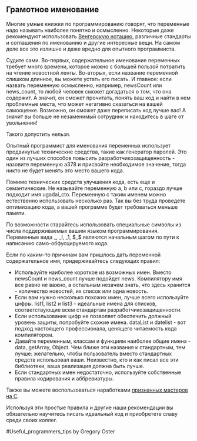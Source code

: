  
## Грамотное именование

Многие умные книжки по программированию говорят, что переменные надо называть наиболее понятно и осмысленно. Некоторые даже рекомендуют использовать [Венгерскую нотацию](https://ru.wikipedia.org/wiki/%D0%92%D0%B5%D0%BD%D0%B3%D0%B5%D1%80%D1%81%D0%BA%D0%B0%D1%8F_%D0%BD%D0%BE%D1%82%D0%B0%D1%86%D0%B8%D1%8F), различные стандарты и соглашения по именованию и другие интересные вещи. На самом деле все это излишне и даже вредно для опытного программиста.

Судите сами. Во-первых, содержательное именование переменных требует много времени, которое можно с большей пользой потратить на чтение новостной ленты. Во-вторых, если название переменной слишком длинное, вы можете устать его писать. И главное: если назвать переменную осмысленно, например, newsCount или news_count, то любой человек сможет догадаться о том, что она содержит. А значит, он сможет прочитать, понять ваш код и найти в нем проблемные места, что может негативно сказаться на вашей самооценке. Возможно, он сможет даже переписать код лучше вас! А значит вы больше не незаменимый сотрудник и находитесь в шаге от увольнения! 

Такого допустить нельзя.

Опытный программист для именования переменных использует продвинутые технические средства, такие как генератор паролей. Это один из лучших способов повысить разработчикозащищенность - назовите переменную a378 и присвойте необходимое значение, тогда никто не будет менять это место вашего кода.

Помимо технических средств улучшения кода, есть еще и семантические. Не называйте переменную a, b или c, гораздо лучше подходит имя ugadai_cto. Переменную с таким именем можно естественно использовать несколько раз. Так вы без труда проведете оптимизацию кода, а вашей программе будет требоваться меньше памяти.

По возможности старайтесь использовать специальные символы из числа поддерживаемых вашим языком программирования. Переменные вида \_, \_l, \_1, \$\_\$ являются начальным шагом по пути к написанию само-обфусцируемого кода.

Если по каким-то причинам вам пришлось дать переменной содержательное имя, придерживайтесь следующих правил:

* Используйте наиболее короткое из возможных имен. Вместо newsCount и news_count лучше подойдет news. Компилятору имя все равно не важно, а остальным незачем знать, что здесь хранится - количество новостей, их список или одна новость.
* Если вам нужно несколько похожих имен, лучше всего используйте цифры. list1, list2 и list3 - идеальные имена для списков, соответствующие всем стандартам разработчикозащищенности.
* Если использование цифр не позволяет обеспечить должный уровень защиты, попробуйте схожие имена. dataList и datelist - вот подход настоящего профессионала, ценящего читаемость кода компилятором.
* Давайте переменным, классам и функциям наиболее общие имена - data, getArray, Object. Чем ближе эти названия к стандартным, тем лучше: желательно, чтобы пользователь вместо стандартных средств использовал ваши. Неизвестно, кто и как писал все эти библиотеки, ваша реализация должна быть лучше.
* Если стандартных имен недостаточно, используйте собственные правила кодирования и аббревиатуры.

Также вы можете воспользоваться наработками [признанных мастеров на С](https://www.ioccc.org/).

Используя эти простые правила и другие наши рекомендации вы обязательно научитесь писать идеальный код и приобретете славу среди своих коллег.

\#Useful_programmers_tips by Gregory Oster
